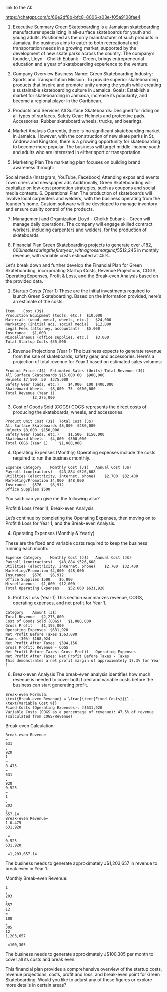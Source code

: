 link to the AI:

https://chatgpt.com/c/66e2df8b-bfc8-8006-a03e-f05a9108fae4


1. Executive Summary
Green Skateboarding is a Jamaican skateboarding manufacturer specializing in all-surface skateboards for youth and young adults. Positioned as the only manufacturer of such products in Jamaica, the business aims to cater to both recreational and transportation needs in a growing market, supported by the development of new skate parks across the country. The company’s founder, Lloyd – Cheikh Eubank – Green, brings entrepreneurial education and a year of skateboarding experience to the venture.

2. Company Overview
Business Name: Green Skateboarding
Industry: Sports and Transportation
Mission: To provide superior skateboarding products that inspire and promote unity among the youth while creating a sustainable skateboarding culture in Jamaica.
Goals: Establish a market for skateboarding in Jamaica, increase its popularity, and become a regional player in the Caribbean.

3. Products and Services
All Surface Skateboards: Designed for riding on all types of surfaces.
Safety Gear: Helmets and protective pads.
Accessories: Rubber skateboard wheels, trucks, and bearings.
4. Market Analysis
Currently, there is no significant skateboarding market in Jamaica. However, with the construction of new skate parks in St. Andrew and Kingston, there is a growing opportunity for skateboarding to become more popular. The business will target middle-income youth and adults who are interested in either sport or transportation.

5. Marketing Plan
The marketing plan focuses on building brand awareness through:

Social media (Instagram, YouTube, Facebook)
Attending expos and events
Town criers and newspaper ads
Additionally, Green Skateboarding will capitalize on low-cost promotion strategies, such as coupons and social media contests.
6. Operational Plan
The production of skateboards will involve local carpenters and welders, with the business operating from the founder's home. Custom software will be developed to manage inventory and ensure quality control of the products.

7. Management and Organization
Lloyd – Cheikh Eubank – Green will manage daily operations. The company will engage skilled contract workers, including carpenters and welders, for the production of skateboards.

8. Financial Plan
Green Skateboarding projects to generate over J$182,000 in sales during the first year, with a gross margin of 55%. The business expects to reach a net profit of 5.92% by the end of Year 1, with further growth in the following years. The business's breakeven point is J$12,245 in monthly revenue, with variable costs estimated at 45%.

Let's break down and further develop the Financial Plan for Green Skateboarding, incorporating Startup Costs, Revenue Projections, COGS, Operating Expenses, Profit & Loss, and the Break-even Analysis based on the provided data.

1. Startup Costs (Year 1)
These are the initial investments required to launch Green Skateboarding. Based on the information provided, here's an estimate of the costs:
```
Item	Cost (J$)
Production Equipment (tools, etc.)	$10,000
Materials (wood, metal, wheels, etc.)	$24,000
Marketing (initial ads, social media)	$12,000
Legal Fees (attorney, accountant)	$5,000
Insurance	$1,000
Miscellaneous (office supplies, etc.)	$3,000
Total Startup Costs	$55,000
```
2. Revenue Projections (Year 1)
The business expects to generate revenue from the sale of skateboards, safety gear, and accessories. Here's a projection of total revenue for Year 1 based on estimated sales volumes:
```
Product	Price (J$)	Estimated Sales (Units)	Total Revenue (J$)
All Surface Skateboards	$15,000	60	$900,000
Helmets	$7,500	50	$375,000
Safety Gear (pads, etc.)	$4,000	100	$400,000
Skateboard Wheels	$8,000	75	$600,000
Total Revenue (Year 1)
			$2,275,000
```
3. Cost of Goods Sold (COGS)
COGS represents the direct costs of producing the skateboards, wheels, and accessories.
```
Product	Unit Cost (J$)	Total Cost (J$)
All Surface Skateboards	$8,000	$480,000
Helmets	$3,000	$150,000
Safety Gear (pads, etc.)	$1,500	$150,000
Skateboard Wheels	$4,000	$300,000
Total COGS (Year 1)		$1,080,000
```
4. Operating Expenses (Monthly)
Operating expenses include the costs required to run the business monthly.
```
Expense Category	Monthly Cost (J$)	Annual Cost (J$)
Payroll (contractors)	$43,884	$526,608
Utilities (electricity, internet, phone)	$2,700	$32,400
Marketing/Promotion	$4,000	$48,000
Insurance	$576	$6,912
Office Supplies	$500	
```


You said:
can you give me the following also?

Profit & Loss (Year 1), Break-even Analysis


Let’s continue by completing the Operating Expenses, then moving on to Profit & Loss for Year 1, and the Break-even Analysis.

4. Operating Expenses (Monthly & Yearly)

These are the fixed and variable costs required to keep the business running each month:
```
Expense Category	Monthly Cost (J$)	Annual Cost (J$)
Payroll (contractors)	$43,884	$526,608
Utilities (electricity, internet, phone)	$2,700	$32,400
Marketing/Promotion	$4,000	$48,000
Insurance	$576	$6,912
Office Supplies	$500	$6,000
Miscellaneous	$1,000	$12,000
Total Operating Expenses	$52,660	$631,920
```
5. Profit & Loss (Year 1)
This section summarizes revenue, COGS, operating expenses, and net profit for Year 1.
```
Category	Amount (J$)
Total Revenue	$2,275,000
Cost of Goods Sold (COGS)	$1,080,000
Gross Profit	$1,195,000
Operating Expenses	$631,920
Net Profit Before Taxes	$563,080
Taxes (30%)	$168,924
Net Profit After Taxes	$394,156
Gross Profit: Revenue - COGS
Net Profit Before Taxes: Gross Profit - Operating Expenses
Net Profit After Taxes: Net Profit Before Taxes - Taxes
This demonstrates a net profit margin of approximately 17.3% for Year 1.
```
6. Break-even Analysis
The break-even analysis identifies how much revenue is needed to cover both fixed and variable costs before the business can start generating profit.
```
Break-even Formula:
\text{Break-even Revenue} = \frac{\text{Fixed Costs}}{1 - \text{Variable Cost %}}
Fixed Costs (Operating Expenses): J$631,920
Variable Costs (COGS as a percentage of revenue): 47.5% of revenue (calculated from COGS/Revenue)
```
Break-even Calculation:

```
Break-even Revenue
=
631
,
920
1
−
0.475
=
631
,
920
0.525
=
1
,
203
,
657.14
Break-even Revenue= 
1−0.475
631,920
​
 = 
0.525
631,920
​
 =1,203,657.14

```
The business needs to generate approximately J$1,203,657 in revenue to break even in Year 1.

Monthly Break-even Revenue:

```
1
,
203
,
657
12
=
100
,
305
12
1,203,657
​
 =100,305
```
The business needs to generate approximately J$100,305 per month to cover all its costs and break even.

This financial plan provides a comprehensive overview of the startup costs, revenue projections, costs, profit and loss, and break-even point for Green Skateboarding. Would you like to adjust any of these figures or explore more details in certain areas?






